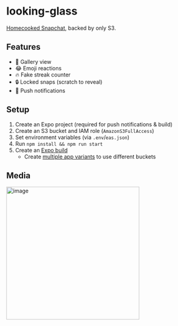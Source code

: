 # looking-glass

[Homecooked Snapchat](https://fred.glass/homecooked-snapchat/), backed by only S3.

## Features

- 🌅 Gallery view
- 😂 Emoji reactions
- 🔥 Fake streak counter
- 🔒 Locked snaps (scratch to reveal)
- 🔔 Push notifications

## Setup

1. Create an Expo project (required for push notifications & build)
1. Create an S3 bucket and IAM role (`AmazonS3FullAccess`)
1. Set environment variables (via `.env`/`eas.json`)
1. Run `npm install && npm run start`
1. Create an [Expo build](https://docs.expo.dev/build/setup/)
   - Create [multiple app variants](https://docs.expo.dev/tutorial/eas/multiple-app-variants/) to use different buckets

## Media

<img src="https://bear-images.sfo2.cdn.digitaloceanspaces.com/fredglass/looking-glass-raw.webp" alt="image" height="350"/>

